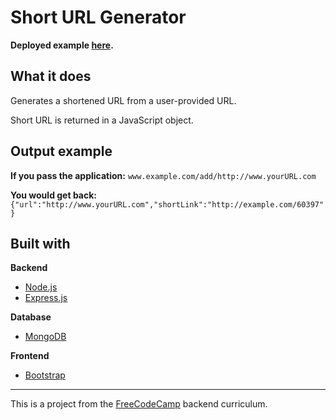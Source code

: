 # Short URL Generator

**Deployed example [here](https://gentle-thicket-70749.herokuapp.com/).**

## What it does
Generates a shortened URL from a user-provided URL.

Short URL is returned in a JavaScript object.

## Output example

**If you pass the application:** `www.example.com/add/http://www.yourURL.com`

**You would get back:** `{"url":"http://www.yourURL.com","shortLink":"http://example.com/60397"}`

## Built with

**Backend**
* [Node.js](https://nodejs.org/en/)
* [Express.js](http://expressjs.com/)

**Database**
* [MongoDB](https://www.mongodb.com/)

**Frontend**
* [Bootstrap](https://getbootstrap.com/)

--- 

This is a project from the [FreeCodeCamp](https://www.freecodecamp.org/) backend curriculum.